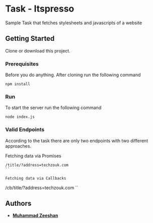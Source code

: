 # Task - Itspresso

Sample Task that fetches stylesheets and javascripts of a website

## Getting Started

Clone or download this project.

### Prerequisites

Before you do anything. After cloning run the following command

```
npm install
```

### Run

To start the server run the following command

```
node index.js
```

### Valid Endpoints

According to the task there are only two endpoints with two different approaches.

Fetching data via Promises

```
/title/?address=techzouk.com
``

Fetching data via Callbacks

```
/cb/title/?address=techzouk.com
``

## Authors

* [**Muhammad Zeeshan**](https://github.com/mzeeshanwahid)
